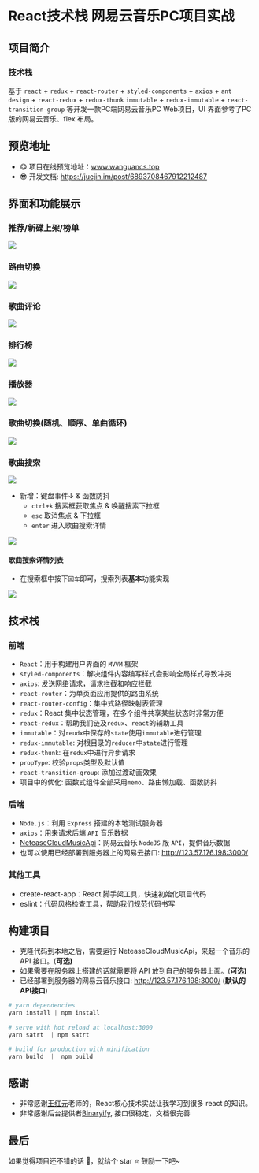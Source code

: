 # React技术栈 网易云音乐PC项目实战

## 项目简介
### 技术栈
基于 `react` + `redux` + `react-router` + `styled-components` + `axios` + `ant design` + `react-redux` + `redux-thunk` `immutable` + `redux-immutable` + `react-transition-group` 等开发一款PC端网易云音乐PC Web项目，UI 界面参考了PC版的网易云音乐、flex 布局。

## 预览地址
- 😋 项目在线预览地址：www.wanguancs.top
- 😎 开发文档: https://juejin.im/post/6893708467912212487

## 界面和功能展示
### 推荐/新碟上架/榜单

![](https://cdn.jsdelivr.net/gh/wanguano/cloudPic/img/20201107223943.gif)

### 路由切换

![](https://cdn.jsdelivr.net/gh/wanguano/cloudPic/img/20201107225248.gif)


### 歌曲评论

![](https://cdn.jsdelivr.net/gh/wanguano/cloudPic/img/20201107230432.gif)


### 排行榜

![](https://cdn.jsdelivr.net/gh/wanguano/cloudPic/img/20201108133921.gif)



### 播放器

![](https://cdn.jsdelivr.net/gh/wanguano/cloudPic/img/20201108130517.gif)



### 歌曲切换(随机、顺序、单曲循环)

![](https://cdn.jsdelivr.net/gh/wanguano/cloudPic/img/20201108133347.gif)




### 歌曲搜索

![](https://cdn.jsdelivr.net/gh/wanguano/cloudPic/img/20201107231246.gif)

- 新增：键盘事件↓  &  函数防抖
  - `ctrl+k` 搜索框获取焦点 & 唤醒搜索下拉框
  - `esc` 取消焦点 & 下拉框
  - `enter` 进入歌曲搜索详情

![](https://cdn.jsdelivr.net/gh/wanguano/cloudPic/img/20201107231505.gif)


#### 歌曲搜索详情列表

- 在搜索框中按下`回车`即可，搜索列表**基本**功能实现

![](https://cdn.jsdelivr.net/gh/wanguano/cloudPic/img/20201107231549.gif)



## 技术栈

### 前端

- `React`：用于构建用户界面的 `MVVM` 框架
- `styled-components`：解决组件内容编写样式会影响全局样式导致冲突
- `axios`: 发送网络请求，请求拦截和响应拦截
- `react-router`：为单页面应用提供的路由系统
- `react-router-config`：集中式路径映射表管理
- `redux`：React 集中状态管理，在多个组件共享某些状态时非常方便
- `react-redux`：帮助我们链及`redux`、`react`的辅助工具
- `immutable`：对`reudx`中保存的`state`使用`immutable`进行管理
- `redux-immutable`: 对根目录的`reducer`中`state`进行管理
- `redux-thunk`: 在`redux`中进行异步请求
- `propType`: 校验`props`类型及默认值
- `react-transition-group`: 添加过渡动画效果
- 项目中的优化: 函数式组件全部采用`memo`、路由懒加载、函数防抖

### 后端

- `Node.js`：利用 `Express` 搭建的本地测试服务器
- `axios`：用来请求后端 `API` 音乐数据
- [NeteaseCloudMusicApi](https://binaryify.github.io/NeteaseCloudMusicApi/#/)：网易云音乐 `NodeJS` 版 `API`，提供音乐数据
- 也可以使用已经部署到服务器上的网易云接口: http://123.57.176.198:3000/

### 其他工具

- create-react-app：React 脚手架工具，快速初始化项目代码
- eslint：代码风格检查工具，帮助我们规范代码书写


## 构建项目
- 克隆代码到本地之后，需要运行 NeteaseCloudMusicApi，来起一个音乐的 API 接口。(**可选)**
- 如果需要在服务器上搭建的话就需要将 API 放到自己的服务器上面。(**可选)**
- 已经部署到服务器的网易云音乐接口: http://123.57.176.198:3000/ (**默认的API接口**)

``` powershell
# yarn dependencies
yarn install | npm install
 
# serve with hot reload at localhost:3000
yarn satrt  | npm satrt

# build for production with minification
yarn build  |  npm build
```


## 感谢

- 非常感谢[王红元](https://github.com/coderwhy)老师的，React核心技术实战让我学习到很多 react 的知识。
- 非常感谢后台提供者[Binaryify](https://github.com/Binaryify/NeteaseCloudMusicApi), 接口很稳定，文档很完善


## 最后
如果觉得项目还不错的话 👏，就给个 star ⭐ 鼓励一下吧~